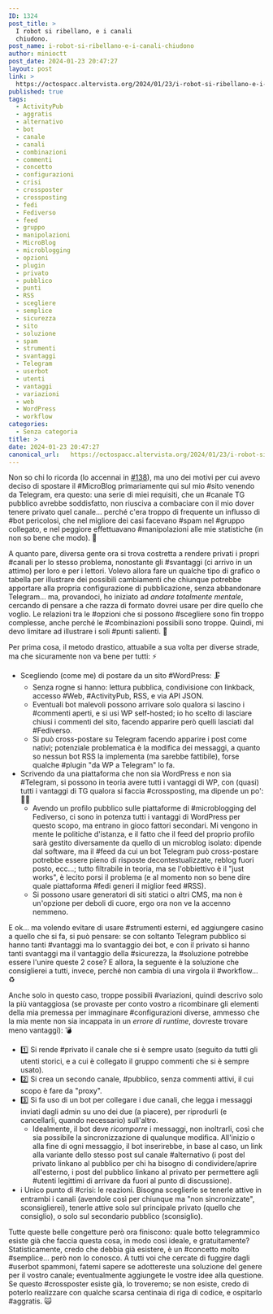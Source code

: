 ```yaml
---
ID: 1324
post_title: >
  I robot si ribellano, e i canali
  chiudono.
post_name: i-robot-si-ribellano-e-i-canali-chiudono
author: minioctt
post_date: 2024-01-23 20:47:27
layout: post
link: >
  https://octospacc.altervista.org/2024/01/23/i-robot-si-ribellano-e-i-canali-chiudono/
published: true
tags:
  - ActivityPub
  - aggratis
  - alternativo
  - bot
  - canale
  - canali
  - combinazioni
  - commenti
  - concetto
  - configurazioni
  - crisi
  - crossposter
  - crossposting
  - fedi
  - Fediverso
  - feed
  - gruppo
  - manipolazioni
  - MicroBlog
  - microblogging
  - opzioni
  - plugin
  - privato
  - pubblico
  - punti
  - RSS
  - scegliere
  - semplice
  - sicurezza
  - sito
  - soluzione
  - spam
  - strumenti
  - svantaggi
  - Telegram
  - userbot
  - utenti
  - vantaggi
  - variazioni
  - web
  - WordPress
  - workflow
categories:
  - Senza categoria
title: >
date: 2024-01-23 20:47:27
canonical_url:   https://octospacc.altervista.org/2024/01/23/i-robot-si-ribellano-e-i-canali-chiudono/
---
```

<!-- wp:paragraph -->
<p>Non so chi lo ricorda (lo accennai in <a href="2023/12/04/138/">#138</a>), ma uno dei motivi per cui avevo deciso di spostare il #MicroBlog primariamente qui sul mio #sito venendo da Telegram, era questo: una serie di miei requisiti, che un #canale TG pubblico avrebbe soddisfatto, non riusciva a combaciare con il mio dover tenere privato quel canale... perché c'era troppo di frequente un influsso di #bot pericolosi, che nel migliore dei casi facevano #spam nel #gruppo collegato, e nel peggiore effettuavano #manipolazioni alle mie statistiche (in non so bene che modo). 👿️</p>
<!-- /wp:paragraph -->

<!-- wp:paragraph -->
<p>A quanto pare, diversa gente ora si trova costretta a rendere privati i propri #canali per lo stesso problema, nonostante gli #svantaggi (ci arrivo in un attimo) per loro e per i lettori. Volevo allora fare un qualche tipo di grafico o tabella per illustrare dei possibili cambiamenti che chiunque potrebbe apportare alla propria configurazione di pubblicazione, senza abbandonare Telegram... ma, provandoci, ho iniziato ad <em>andare totalmente mentale</em>, cercando di pensare a che razza di formato dovrei usare per dire quello che voglio. Le relazioni tra le #opzioni che si possono #scegliere sono fin troppo complesse, anche perché le #combinazioni possibili sono troppe. Quindi, mi devo limitare ad illustrare i soli #punti salienti. 🧵️</p>
<!-- /wp:paragraph -->

<!-- wp:paragraph -->
<p>Per prima cosa, il metodo drastico, attuabile a sua volta per diverse strade, ma che sicuramente non va bene per tutti: ⚡️</p>
<!-- /wp:paragraph -->

<!-- wp:list -->
<ul><!-- wp:list-item -->
<li>Scegliendo (come me) di postare da un sito #WordPress: 🗜️<!-- wp:list -->
<ul><!-- wp:list-item -->
<li>Senza rogne si hanno: lettura pubblica, condivisione con linkback, accesso #Web, #ActivityPub, RSS, e via API JSON.</li>
<!-- /wp:list-item -->

<!-- wp:list-item -->
<li>Eventuali bot malevoli possono arrivare solo qualora si lascino i #commenti aperti, e si usi WP self-hosted; io ho scelto di lasciare chiusi i commenti del sito, facendo apparire però quelli lasciati dal #Fediverso.</li>
<!-- /wp:list-item -->

<!-- wp:list-item -->
<li>Si può cross-postare su Telegram facendo apparire i post come nativi; potenziale problematica è la modifica dei messaggi, a quanto so nessun bot RSS la implementa (ma sarebbe fattibile), forse qualche #plugin "da WP a Telegram" lo fa.</li>
<!-- /wp:list-item --></ul>
<!-- /wp:list --></li>
<!-- /wp:list-item -->

<!-- wp:list-item -->
<li>Scrivendo da una piattaforma che non sia WordPress e non sia #Telegram, si possono in teoria avere tutti i vantaggi di WP, con (quasi) tutti i vantaggi di TG qualora si faccia #crossposting, ma dipende un po': 😮‍💨️<!-- wp:list -->
<ul><!-- wp:list-item -->
<li>Avendo un profilo pubblico sulle piattaforme di #microblogging del Fediverso, ci sono in potenza tutti i vantaggi di WordPress per questo scopo, ma entrano in gioco fattori secondari. Mi vengono in mente le politiche d'istanza, e il fatto che il feed del proprio profilo sarà gestito diversamente da quello di un microblog isolato: dipende dal software, ma il #feed da cui un bot Telegram può cross-postare potrebbe essere pieno di risposte decontestualizzate, reblog fuori posto, ecc...; tutto filtrabile in teoria, ma se l'obbiettivo è il "just works", è lecito porsi il problema (e al momento non so bene dire quale piattaforma #fedi generi il miglior feed #RSS).</li>
<!-- /wp:list-item -->

<!-- wp:list-item -->
<li>Si possono usare generatori di siti statici o altri CMS, ma non è un'opzione per deboli di cuore, ergo ora non ve la accenno nemmeno.</li>
<!-- /wp:list-item --></ul>
<!-- /wp:list --></li>
<!-- /wp:list-item --></ul>
<!-- /wp:list -->

<!-- wp:paragraph -->
<p>E ok... ma volendo evitare di usare #strumenti esterni, ed aggiungere casino a quello che si fa, si può pensare: se con soltanto Telegram pubblico si hanno tanti #vantaggi ma lo svantaggio dei bot, e con il privato si hanno tanti svantaggi ma il vantaggio della #sicurezza, la #soluzione potrebbe essere l'unire queste 2 cose? E allora, la seguente è la soluzione che consiglierei a tutti, invece, perché non cambia di una virgola il #workflow... ♻️</p>
<!-- /wp:paragraph -->

<!-- wp:paragraph -->
<p>Anche solo in questo caso, troppe possibili #variazioni, quindi descrivo solo la più vantaggiosa (se provaste per conto vostro a ricombinare gli elementi della mia premessa per immaginare #configurazioni diverse, ammesso che la mia mente non sia incappata in un <em>errore di runtime</em>, dovreste trovare meno vantaggi): 💣️</p>
<!-- /wp:paragraph -->

<!-- wp:list -->
<ul><!-- wp:list-item -->
<li>1️⃣️ Si rende #privato il canale che si è sempre usato (seguito da tutti gli utenti storici, e a cui è collegato il gruppo commenti che si è sempre usato).</li>
<!-- /wp:list-item -->

<!-- wp:list-item -->
<li>2️⃣️ Si crea un secondo canale, #pubblico, senza commenti attivi, il cui scopo è fare da "proxy".</li>
<!-- /wp:list-item -->

<!-- wp:list-item -->
<li>3️⃣️ Si fa uso di un bot per collegare i due canali, che legga i messaggi inviati dagli admin su uno dei due (a piacere), per riprodurli (e cancellarli, quando necessario) sull'altro.<!-- wp:list -->
<ul><!-- wp:list-item -->
<li>Idealmente, il bot deve <em>ricomporre</em> i messaggi, non inoltrarli, così che sia possibile la sincronizzazione di qualunque modifica. All'inizio o alla fine di ogni messaggio, il bot inserirebbe, in base al caso, un link alla variante dello stesso post sul canale #alternativo (i post del privato linkano al pubblico per chi ha bisogno di condividere/aprire all'esterno, i post del pubblico linkano al privato per permettere agli #utenti legittimi di arrivare da fuori al punto di discussione).</li>
<!-- /wp:list-item --></ul>
<!-- /wp:list --></li>
<!-- /wp:list-item -->

<!-- wp:list-item -->
<li>ℹ️ Unico punto di #crisi: le reazioni. Bisogna sceglierle se tenerle attive in entrambi i canali (avendole così per chiunque ma "non sincronizzate", sconsiglierei), tenerle attive solo sul principale privato (quello che consiglio), o solo sul secondario pubblico (sconsiglio).</li>
<!-- /wp:list-item --></ul>
<!-- /wp:list -->

<!-- wp:paragraph -->
<p>Tutte queste belle congetture però ora finiscono: quale botto telegrammico esiste già che faccia questa cosa, in modo così ideale, e gratuitamente? Statisticamente, credo che debbia già esistere, è un #concetto molto #semplice... però non lo conosco. A tutti voi che cercate di fuggire dagli #userbot spammoni, fatemi sapere se adottereste una soluzione del genere per il vostro canale; eventualmente aggiungete le vostre idee alla questione. Se questo #crossposter esiste già, lo troveremo; se non esiste, credo di poterlo realizzare con qualche scarsa centinaia di riga di codice, e ospitarlo #aggratis. 🙀️</p>
<!-- /wp:paragraph -->